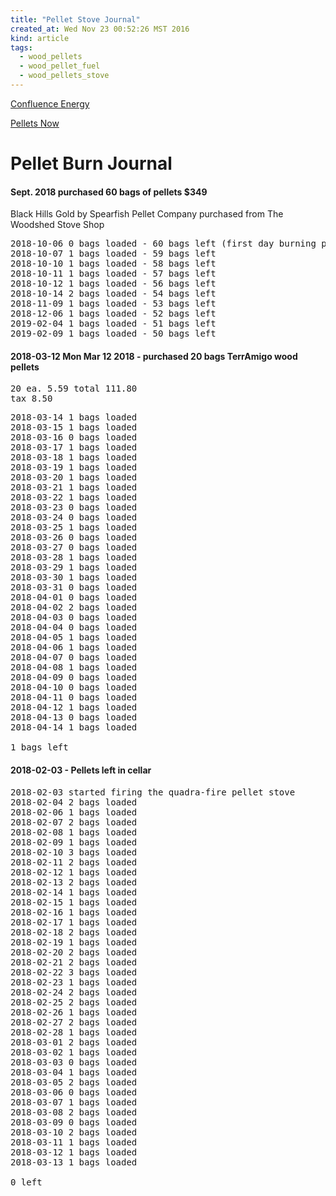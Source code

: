 ```yaml
---
title: "Pellet Stove Journal"
created_at: Wed Nov 23 00:52:26 MST 2016
kind: article
tags:
  - wood_pellets
  - wood_pellet_fuel
  - wood_pellets_stove
---
```


<a href="http://www.confluenceenergy.com/quote" target="_blank">Confluence Energy</a>

<a href="http://www.pelletsnow.com/" target="_blank">Pellets Now</a>

<h1>Pellet Burn Journal</h1>

<h4>Sept. 2018 purchased 60 bags of pellets $349</h4>

Black Hills Gold by Spearfish Pellet Company purchased from The Woodshed Stove Shop

<pre>
2018-10-06 0 bags loaded - 60 bags left (first day burning pellets)
2018-10-07 1 bags loaded - 59 bags left
2018-10-10 1 bags loaded - 58 bags left
2018-10-11 1 bags loaded - 57 bags left
2018-10-12 1 bags loaded - 56 bags left
2018-10-14 2 bags loaded - 54 bags left
2018-11-09 1 bags loaded - 53 bags left
2018-12-06 1 bags loaded - 52 bags left
2019-02-04 1 bags loaded - 51 bags left
2019-02-09 1 bags loaded - 50 bags left
</pre>


<h4>2018-03-12 Mon Mar 12 2018 - purchased 20 bags TerrAmigo wood pellets</h4>

<pre>
20 ea. 5.59 total 111.80
tax 8.50
</pre>

<pre>
2018-03-14 1 bags loaded
2018-03-15 1 bags loaded
2018-03-16 0 bags loaded
2018-03-17 1 bags loaded
2018-03-18 1 bags loaded
2018-03-19 1 bags loaded
2018-03-20 1 bags loaded
2018-03-21 1 bags loaded
2018-03-22 1 bags loaded
2018-03-23 0 bags loaded
2018-03-24 0 bags loaded
2018-03-25 1 bags loaded
2018-03-26 0 bags loaded
2018-03-27 0 bags loaded
2018-03-28 1 bags loaded
2018-03-29 1 bags loaded
2018-03-30 1 bags loaded
2018-03-31 0 bags loaded
2018-04-01 0 bags loaded
2018-04-02 2 bags loaded
2018-04-03 0 bags loaded
2018-04-04 0 bags loaded
2018-04-05 1 bags loaded
2018-04-06 1 bags loaded
2018-04-07 0 bags loaded
2018-04-08 1 bags loaded
2018-04-09 0 bags loaded
2018-04-10 0 bags loaded
2018-04-11 0 bags loaded
2018-04-12 1 bags loaded
2018-04-13 0 bags loaded
2018-04-14 1 bags loaded

1 bags left
</pre>

<h4>2018-02-03 - Pellets left in cellar</h4>

<pre>
2018-02-03 started firing the quadra-fire pellet stove
2018-02-04 2 bags loaded
2018-02-06 1 bags loaded
2018-02-07 2 bags loaded
2018-02-08 1 bags loaded
2018-02-09 1 bags loaded
2018-02-10 3 bags loaded
2018-02-11 2 bags loaded
2018-02-12 1 bags loaded
2018-02-13 2 bags loaded
2018-02-14 1 bags loaded
2018-02-15 1 bags loaded
2018-02-16 1 bags loaded
2018-02-17 1 bags loaded
2018-02-18 2 bags loaded
2018-02-19 1 bags loaded
2018-02-20 2 bags loaded
2018-02-21 2 bags loaded
2018-02-22 3 bags loaded
2018-02-23 1 bags loaded
2018-02-24 2 bags loaded
2018-02-25 2 bags loaded
2018-02-26 1 bags loaded
2018-02-27 2 bags loaded
2018-02-28 1 bags loaded
2018-03-01 2 bags loaded
2018-03-02 1 bags loaded
2018-03-03 0 bags loaded
2018-03-04 1 bags loaded
2018-03-05 2 bags loaded
2018-03-06 0 bags loaded
2018-03-07 1 bags loaded
2018-03-08 2 bags loaded
2018-03-09 0 bags loaded
2018-03-10 2 bags loaded
2018-03-11 1 bags loaded
2018-03-12 1 bags loaded
2018-03-13 1 bags loaded

0 left
</pre>

<!--
html boilerplate
<a href="" target="_blank"></a>
<a name=""></a>
<img src="" width="400px">
<ul>
  <li></li>
</ul>
<pre>
</pre>
<p style="margin-bottom: 2em;"></p>
<hr style="border: 0; height: 3px; background: #333; background-image: linear-gradient(to right, #ccc, #333, #ccc);">
<pre><code>
</code></pre>
<math xmlns='http://www.w3.org/1998/Math/MathML' display='block'>
</math>
-->

